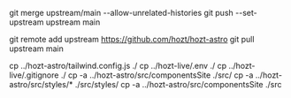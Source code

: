 

git merge upstream/main --allow-unrelated-histories
git push --set-upstream upstream main

git remote add upstream https://github.com/hozt/hozt-astro
git pull upstream main

cp ../hozt-astro/tailwind.config.js ./
cp ../hozt-live/.env ./
cp ../hozt-live/.gitignore ./
cp -a ../hozt-astro/src/componentsSite ./src/
cp -a ../hozt-astro/src/styles/* ./src/styles/
cp -a ../hozt-astro/src/componentsSite ./src
